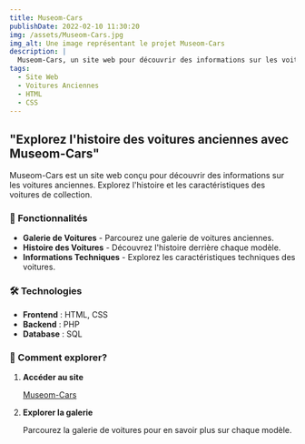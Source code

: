 ```yaml
---
title: Museom-Cars
publishDate: 2022-02-10 11:30:20
img: /assets/Museom-Cars.jpg
img_alt: Une image représentant le projet Museom-Cars
description: |
  Museom-Cars, un site web pour découvrir des informations sur les voitures anciennes. Explorez l'histoire et les caractéristiques des voitures de collection.
tags:
  - Site Web
  - Voitures Anciennes
  - HTML
  - CSS
---
```


## "Explorez l'histoire des voitures anciennes avec Museom-Cars"

Museom-Cars est un site web conçu pour découvrir des informations sur les voitures anciennes. Explorez l'histoire et les caractéristiques des voitures de collection.

### 🚀 Fonctionnalités

- **Galerie de Voitures** - Parcourez une galerie de voitures anciennes.
- **Histoire des Voitures** - Découvrez l'histoire derrière chaque modèle.
- **Informations Techniques** - Explorez les caractéristiques techniques des voitures.

### 🛠 Technologies

- **Frontend** : HTML, CSS
- **Backend** : PHP
- **Database** : SQL

### 🔧 Comment explorer?

1. **Accéder au site**

   [Museom-Cars](https://rayanejr.github.io/Museom-Cars)

2. **Explorer la galerie**

   Parcourez la galerie de voitures pour en savoir plus sur chaque modèle.

